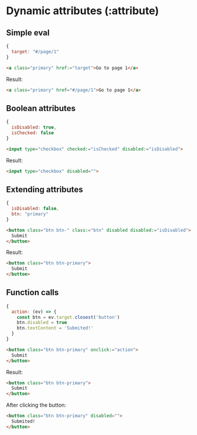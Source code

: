 # Dynamic attributes (:attribute)
## Simple eval
```js
{
  target: "#/page/1"
}
```
```html
<a class="primary" href:="target">Go to page 1</a>
```
Result:
```html
<a class="primary" href="#/page/1">Go to page 1</a>
```

## Boolean attributes
```js
{
  isDisabled: true,
  isChecked: false
}
```
```html
<input type="checkbox" checked:="isChecked" disabled:="isDisabled">
```
Result:
```html
<input type="checkbox" disabled="">
```

## Extending attributes
```js
{
  isDisabled: false,
  btn: "primary"
}
```
```html
<button class="btn btn-" class:="btn" disabled disabled:="isDisabled">
  Submit
</button>
```
Result:
```html
<button class="btn btn-primary">
  Submit
</button>
```

## Function calls 
```js
{
  action: (ev) => {
    const btn = ev.target.closest('button')
    btn.disabled = true
    btn.textContent = 'Submited!'
  }
}
```
```html
<button class="btn btn-primary" onclick:="action">
  Submit
</button>
```

Result:
```html
<button class="btn btn-primary">
  Submit
</button>
```

After clicking the button:
```html
<button class="btn btn-primary" disabled="">
  Submited!
</button>
```
